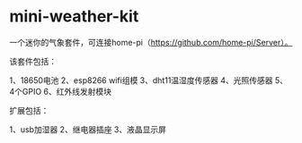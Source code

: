 # mini-weather-kit

一个迷你的气象套件，可连接home-pi（https://github.com/home-pi/Server）。

该套件包括：

1、18650电池
2、esp8266 wifi组模
3、dht11温湿度传感器
4、光照传感器
5、4个GPIO
6、红外线发射模块

扩展包括：

1、usb加湿器
2、继电器插座
3、液晶显示屏
